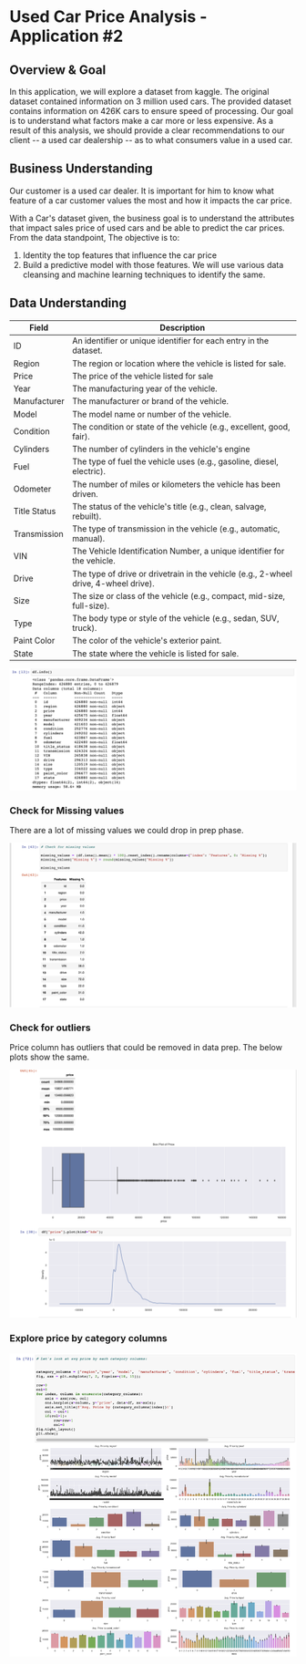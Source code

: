 # Used Car Price Analysis - Application #2

## Overview & Goal

In this application, we will explore a dataset from kaggle. The original dataset contained information on 3 million used cars. The provided dataset contains information on 426K cars to ensure speed of processing. Our goal is to understand what factors make a car more or less expensive. As a result of this analysis, we should provide a clear recommendations to our client -- a used car dealership -- as to what consumers value in a used car.

## Business Understanding

Our customer is a used car dealer. It is important for him to know what feature of a car customer values the most and how it impacts the car price. 

With a Car's dataset given, the business goal is to understand the attributes that impact sales price of used cars and be able to predict the car prices. From the data standpoint, The objective is to:

1. Identity the top features that influence the car price
2. Build a predictive model with those features. We will use various data cleansing and machine learning techniques to identify the same.

## Data Understanding


| Field | Description |
| ----- | ----------- |
| ID | An identifier or unique identifier for each entry in the dataset.|
| Region | The region or location where the vehicle is listed for sale.|
| Price| The price of the vehicle listed for sale|
| Year | The manufacturing year of the vehicle.|
| Manufacturer| The manufacturer or brand of the vehicle.|
| Model| The model name or number of the vehicle.|
| Condition| The condition or state of the vehicle (e.g., excellent, good, fair).|
|Cylinders| The number of cylinders in the vehicle's engine|
|Fuel| The type of fuel the vehicle uses (e.g., gasoline, diesel, electric).|
|Odometer| The number of miles or kilometers the vehicle has been driven.|
|Title Status| The status of the vehicle's title (e.g., clean, salvage, rebuilt).|
|Transmission| The type of transmission in the vehicle (e.g., automatic, manual).|
|VIN| The Vehicle Identification Number, a unique identifier for the vehicle.|
|Drive| The type of drive or drivetrain in the vehicle (e.g., 2-wheel drive, 4-wheel drive).|
|Size| The size or class of the vehicle (e.g., compact, mid-size, full-size).|
|Type| The body type or style of the vehicle (e.g., sedan, SUV, truck).|
|Paint Color| The color of the vehicle's exterior paint.|
|State| The state where the vehicle is listed for sale.|

![Data Info](/images/df_info.png)

### Check for Missing values

There are a lot of missing values we could drop in prep phase.

![Missing Values](/images/missing_values.png)


### Check for outliers

Price column has outliers that could be removed in data prep. The below plots show the same.

![Price Outlier](/images/price_outliers.png)

### Explore price by category columns

![Price By Categories](/images/price_by_category.png)


